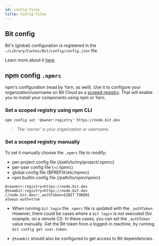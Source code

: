```yaml
---
id: config-files
title: Config Files
---
```


## Bit config

Bit's (global) configuration is registered in the `~/Library/Caches/Bit/config/config.json` file.

Learn more about it [here](./global-configurations.md).

## npm config `.npmrc`

npm's configuration (read by Yarn, as well). Use it to configure your organization/username on Bit Cloud as a [scoped registry](https://docs.npmjs.com/cli/v7/using-npm/scope). That will enable you to install your components using npm or Yarn.


### Set a scoped registry using npm CLI

```shell
npm config set '@owner:registry' https://node.bit.dev
```
> The 'owner' is your organization or username.

### Set a scoped registry manually

To set it manually choose the `.npmrc` file to modify:

* per-project config file (/path/to/my/project/.npmrc)
* per-user config file (~/.npmrc)
* global config file ($PREFIX/etc/npmrc)
* npm builtin config file (/path/to/npm/npmrc)

```
@<owner>:registry=https://node.bit.dev
@teambit:registry=https://node.bit.dev
//node.bit.dev/:_authToken=${BIT_TOKEN}
always-auth=true
```

* When running `bit login` the `.npmrc` file is updated with the `_authToken`. However, there could be cases where a `bit login` is not executed (for example, on a remote CI).
In these cases, you can set the `_authToken` value manually. Get the Bit token from a logged-in machine, by running `bit config get user.token`.

* `@teambit` should also be configured to get access to Bit dependencies.